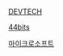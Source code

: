 [DEVTECH](https://tech.devsisters.com/posts/intro-windows-container/)

[44bits](https://www.44bits.io/ko/post/wsl2-install-and-basic-usage)

[마이크로소프트](https://docs.microsoft.com/ko-kr/windows/wsl/install-win10#step-4---download-the-linux-kernel-update-package)